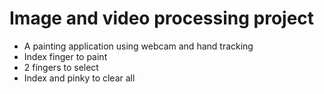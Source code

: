# Image and video processing project
- A painting application using webcam and hand tracking
- Index finger to paint
- 2 fingers to select
- Index and pinky to clear all
